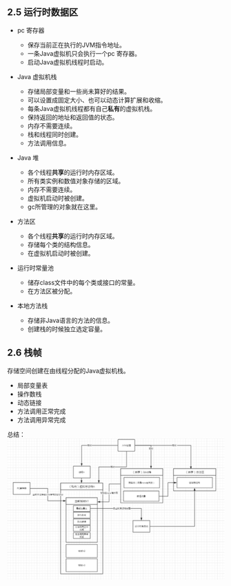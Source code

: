 ## 2.5 运行时数据区
* pc 寄存器
  * 保存当前正在执行的JVM指令地址。
  * 一条Java虚拟机只会执行一个pc 寄存器。
  * 启动Java虚拟机线程时启动。
  
* Java 虚拟机栈
  * 存储局部变量和一些尚未算好的结果。
  * 可以设置成固定大小、也可以动态计算扩展和收缩。 
  * 每条Java虚拟机线程都有自己**私有**的虚拟机栈。
  * 保持返回的地址和返回值的状态。
  * 内存不需要连续。 
  * 栈和线程同时创建。
  * 方法调用信息。
  
* Java 堆
  * 各个线程**共享**的运行时内存区域。
  * 所有类实例和数值对象存储的区域。
  * 内存不需要连续。 
  * 虚拟机启动时被创建。
  * gc所管理的对象就在这里。 

* 方法区
  * 各个线程**共享**的运行时内存区域。
  * 存储每个类的结构信息。
  * 在虚拟机启动时被创建。

* 运行时常量池
  * 储存class文件中的每个类或接口的常量。
  * 在方法区被分配。

* 本地方法栈
  * 存储非Java语言的方法的信息。
  * 创建栈的时候独立选定容量。
## 2.6 栈帧
存储空间创建在由线程分配的Java虚拟机栈。
* 局部变量表
* 操作数栈
* 动态链接
* 方法调用正常完成
* 方法调用异常完成

总结：![JVM运行时的内存模型](https://raw.githubusercontent.com/impactCn/study-notes/master/Java虚拟机规范（Java%20SE%208%20版）/jvm运行时的内存模型.png)